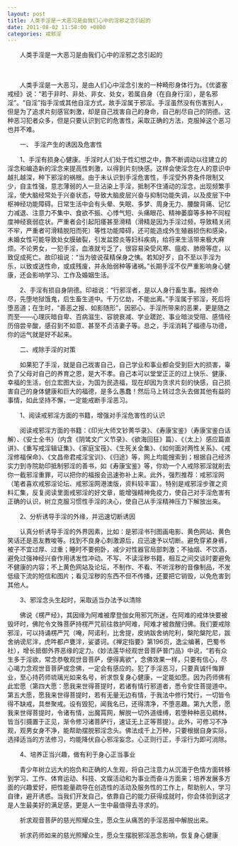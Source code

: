 ```yaml
---
layout: post
title: 人类手淫是一大恶习是由我们心中的淫邪之念引起的
date: 2011-08-02 11:58:00 +0800
categories: 戒邪淫
---
```


　　人类手淫是一大恶习是由我们心中的淫邪之念引起的
　　 
　　人类手淫是一大恶习，是由人们心中淫念引发的一种畸形身体行为。《优婆塞戒经》说：“若于非时、非处、非女、处女，若属自身（在自身行淫），是名邪淫”。“自淫”指手淫或其他自淫方式，故手淫属于邪淫。手淫虽然没有伤害别人，但是为了追求片刻感官刺激，却是自己戕害自己的身命，自己削尽自己的阴德。这种恶习犯者众多，但是只要认识到它的危害性，采取正确的方法，克服掉这个恶习也并不难。
　　一、 手淫产生的诱因及危害性
　　1、手淫有损身心健康。手淫时人们处于性幻想之中，靠不断调动以往建立的淫念和编造新的淫念来提高性刺激，以得到片刻快感。这样会使淫念在人的意识中越扎越深，种下邪淫的祸根。由于未认识到手淫危害性，手淫受外界条件限制又少，自主性强，意志薄弱的人一旦沾染上手淫，抵制不住涌动的淫念，出现频繁手淫，使大脑经常处于兴奋状态，导致大脑皮层兴奋与抑制功能失调，以及皮层下中枢神经功能障碍。日常生活中会有头晕、失眠、多梦、周身无力、腰酸背痛、记忆力减退、注意力不集中、食欲不振、心悸气短、头痛眼花、精神萎靡等多种不同程度神经衰弱症状。严重者会引起阳痿甚至滑精（滑精是因为手淫过频，导致精关闭不牢，严重者可滑精脱阳而死）等性功能障碍，还可能造成外生殖器损伤和感染，未婚女性可能导致处女膜破裂，引发盆腔炎等妇科疾病，给将来生活带来极大麻烦。不论男女，一犯手淫，血液就亏乏了，很容易染受风寒、瘟疫、肺痨等症，以致促成死亡。故印祖说：“当为彼说葆精保身之恞。若知好歹，自不至以手淫为乐，以致或送性命，或成残废，并永贻弱种等诸祸。”长期手淫不仅严重影响身心健康，还会影响学习、工作及婚姻生活。
　　2、手淫有损自身阴德。印祖说：“行邪淫者，是以人身行畜生事。报终命尽，先堕地狱饿鬼，后生畜生道中。千万亿劫，不能出离。”手淫属于邪淫，死后将堕恶道；在生时，“善恶之报、如影随形”，因邪心、手淫所带来的恶果，更是随之而至——心理灰暗自卑、百病滋生、容貌衰减、学业蹉跎、事业暗淡受阻、感情经历倍尝辛酸，感召到不如意、甚至不贞洁妻子等。总之，手淫消耗了福德与功德，你的运气就是好不起来。
　　二、戒除手淫的对策
　　如果犯了手淫，就是自己戕害自己，自己学业和事业都会受到巨大的损害，辜负了父母对自己的养育之恩，是大不孝。自己本可以堂堂正正的过上快乐、健康、幸福的生活，创立宏图大业，为国为民造福，现在却因为贪求片刻的快感，自己损害自己的身体健康和巨大的福德，是多么愚蠢！然后马上转过念头去做其他有益的事情，如此坚持不懈，一定能戒断手淫恶习。
　　1、阅读戒邪淫方面的书籍，增强对手淫危害性的认识
　　阅读戒邪淫方面的书籍：《印光大师文钞菁华录》、《寿康宝鉴》（寿康宝鉴白话解）、《安士全书》（内含《阴骘文广义节录》、《欲海回狂》篇）、《（太上）感应篇直讲》、《重写戒淫辑证集》、《家庭宝筏》、《生死关全集》、《如何面对两性关系》、《戒淫修福保命》、《文昌帝君戒淫宝训》、《归途》等，网上均能搜索到；根据自己经济实力到寺院助印抵制邪淫的善书，如《寿康宝鉴》等，你劝一个人戒除邪淫就削去你一截邪淫重罪，可以把你的福报会迅速弥补上来。此外，强烈推荐：戒邪淫网（笔者喜欢戒邪淫论坛、戒邪淫网港澳版，资料较丰富）。特别是戒邪淫步骤之资料汇集，反复阅读里面戒邪淫的好文章，能增强精神免疫力，使自己对手淫危害有正确的认识，树立克服习惯性手淫的决心，使自己从手淫精神压力下解放出来。
　　2、分析诱导手淫的外缘，并迅速切断诱因
　　认真分析诱导手淫的外界因素，比如：是邪淫书刊图画电影、黄色网站、黄色笑话还是恶友教唆等。找到不良身心刺激源后，应迅速予以切断。避免穿紧身裤，被子不宜过厚、过重；睡时不要俯卧，减少对性器官局部刺激；不抽烟、不饮酒，避免过强神经兴奋作用诱发性冲动。不写、不读淫秽书籍，相互之间交谈时要避免不健康的内容；不上黄色网站及论坛，不制作、不看、不听淫秽的音像制品，不发低级下流的短信和图片；看见淫秽的东西不但不传播，还要把它销毁，以免危害到其他人。
　　3、邪淫念头生起时，采取适当办法予以清除
　　佛说《楞严经》，其因缘为阿难被摩登伽女用邪咒所迷，在阿难的戒体快要被毁坏时，佛陀令文殊菩萨持楞严咒前往救护阿难，阿难才被救醒归佛。我们要戒除邪淫，可以持诵楞严咒（唵，阿诺利，比舍提，皮纳跋舍纳陀利，槃陀槃陀尼，跋舍纳谤尼泮，虎吽都卢甕泮，娑婆诃。《禅定指要》第196页，逸尘编著，巴蜀书社），增长抵御外界恶缘的定力。《妙法莲华经观世音菩萨普门品》中说，“若有众生多于淫欲，常念恭敬观世音菩萨，便得离欲”，念佛效果一样，只要有信心，尽心竭力念观世音菩萨或念佛，一定会有感应的。犯了手淫恶习，只要真诚忏悔罪业，至心持药师琉璃光如来名号，祈求恢复身心健康，一定能如愿。因为药师佛有此宏愿（第四大愿：愿我来世得菩提时，若诸有情行邪道者，悉令安住菩提道中。第五大愿，愿我来世得菩提时，若有无量无边有情，于我法中修行梵行，一切皆令得不缺戒，具叁聚戒。设有毁犯，闻我名已，还得清净，不堕恶趣。第九大愿，愿我来世得菩提时，令诸有情，出魔罥网，解脱一切外道缠缚，若堕种种恶见稠林，皆当引摄置于正见，渐令修习诸菩萨行，速证无上正等菩提）。此外，可修习不净观，观男女身不净，能帮助摆脱邪淫念头。佛法成千上万种，只要根据自身实际，选择适当的方法修习，均能降伏自心邪淫妄念。心正则行正，手淫行为即可消除。
　　4、培养正当兴趣，做有利于身心正当事业
　　青少年树立远大的抱负和正确的人生观，将自己注意力从沉湎于色情方面转移到学习、工作、体育运动、科技、文娱活动和为事业而奋斗方面来；培养发展多方面的兴趣爱好，把性能量疏导在创造性的活动及服务性的工作上，帮助别人，学习自律，避开诱惑。当我们开发自己，依靠自己的能力获得成就时，你会体验到这才是人生最美好的满足感，更是人一生中最值得去寻求的。
　　祈求观音菩萨的慈光照耀众生，愿众生从痛苦的手淫恶报中解脱出来。
　　祈求药师如来的慈光照耀众生，愿众生摆脱邪淫恶念影响，恢复身心健康
